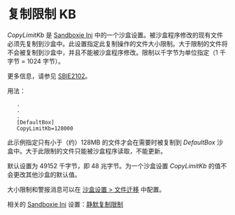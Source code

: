 # 复制限制 KB

_CopyLimitKb_ 是 [Sandboxie Ini](SandboxieIni.md) 中的一个沙盒设置。被沙盒程序修改的现有文件必须先复制到沙盒中。此设置指定此复制操作的文件大小限制。大于限制的文件将不会被复制到沙盒中，并且不能被沙盒程序修改。限制以千字节为单位指定（1 千字节 = 1024 字节）。

更多信息，请参见 [SBIE2102](SBIE2102.md)。

用法：

```
   .
   .
   .
   [DefaultBox]
   CopyLimitKb=128000
```

此示例指定只有小于（约）128MB 的文件才会在需要时被复制到 _DefaultBox_ 沙盒中。大于此限制的文件只能被沙盒程序读取，不能更新。

默认设置为 49152 千字节，即 48 兆字节。为一个沙盒设置 _CopyLimitKb_ 的值不会更改其他沙盒的默认值。

大小限制和警报消息可以在 [沙盒设置 > 文件迁移](FileMigrationSettings.md) 中配置。

相关的 [Sandboxie Ini](SandboxieIni.md) 设置：[静默复制限制](CopyLimitSilent.md) 